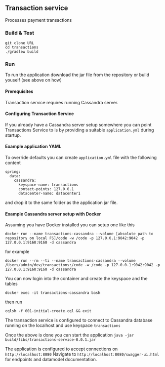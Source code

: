 ## Transaction service 
Processes payment transactions

### Build & Test

```
git clone URL
cd transactions
./gradlew build
```

### Run
To run the application download the jar file from the repository 
or build youself (see above on how)

#### Prerequisites
Transaction service requires running Cassandra server. 

#### Configuring Transaction Service
If you already have a Cassandra server setup somewhere 
you can point Transactions Service to is by providing a 
suitable `application.yml` during startup. 

#### Example application YAML
To override defaults you can create `application.yml` file with the 
following content 
```
spring:
  data:
    cassandra:
      keyspace-name: transactions
      contact-points: 127.0.0.1
      datacenter-name: datacenter1
```
and drop it to the same folder as the application jar file. 

#### Example Cassandra server setup with Docker
Assuming you have Docker installed you can setup one like this

`docker run --name transactions-cassandra --volume [absolute path to repository on local FS]/code -w /code -p 127.0.0.1:9042:9042 -p 127.0.0.1:9160:9160 -d cassandra`

for example

`docker run --rm --ti --name transactions-cassandra --volume /Users/admin/dev/transactions:/code -w /code -p 127.0.0.1:9042:9042 -p 127.0.0.1:9160:9160 -d cassandra`

You can now login into the container and create the keyspace and the tables

`docker exec -it transactions-cassandra bash`

then run

`cqlsh -f 001-initial-create.cql && exit`
 
The transaction service is configured to connect to Cassandra database 
running on the localhost and use keyspace `transactions`

Once the above is done you can start the application
`java -jar build/libs/transactions-service-0.0.1.jar`

The application is configured to accept connections on `http://localhost:8080`
Navigate to `http://localhost:8080/swagger-ui.html` for endpoints
and datamodel documentation.
